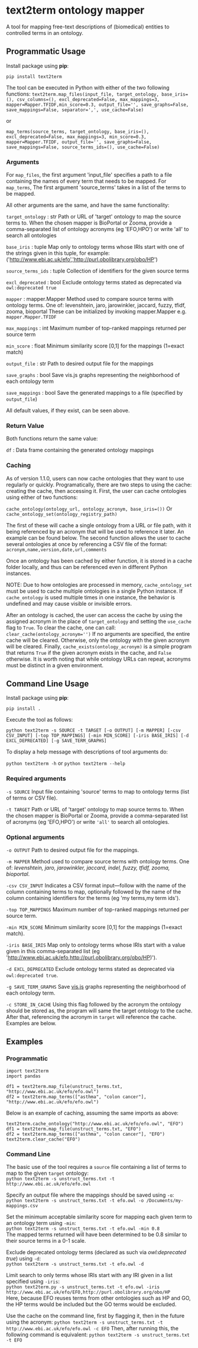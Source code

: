 # text2term ontology mapper

A tool for mapping free-text descriptions of (biomedical) entities to controlled terms in an ontology. 

## Programmatic Usage
Install package using **pip**:

`pip install text2term`

The tool can be executed in Python with either of the two following functions:
`text2term.map_files(input_file, target_ontology, base_iris=(), csv_columns=(), excl_deprecated=False, max_mappings=3, mapper=Mapper.TFIDF,min_score=0.3, output_file='', save_graphs=False, save_mappings=False, separator=',', use_cache=False)`

or

`map_terms(source_terms, target_ontology, base_iris=(), excl_deprecated=False, max_mappings=3, min_score=0.3, mapper=Mapper.TFIDF, output_file='', save_graphs=False, save_mappings=False, source_terms_ids=(), use_cache=False)`

### Arguments
For `map_files`, the first argument 'input_file' specifies a path to a file containing the names of every term that needs to be mapped. For `map_terms`, The first argument 'source_terms' takes in a list of the terms to be mapped.

All other arguments are the same, and have the same functionality:

`target_ontology` : str
    Path or URL of 'target' ontology to map the source terms to. When the chosen mapper is BioPortal or Zooma,
    provide a comma-separated list of ontology acronyms (eg 'EFO,HPO') or write 'all' to search all ontologies

`base_iris` : tuple
    Map only to ontology terms whose IRIs start with one of the strings given in this tuple, for example:
    ('http://www.ebi.ac.uk/efo','http://purl.obolibrary.org/obo/HP')

`source_terms_ids` : tuple
    Collection of identifiers for the given source terms

`excl_deprecated` : bool
    Exclude ontology terms stated as deprecated via `owl:deprecated true`

`mapper` : mapper.Mapper
    Method used to compare source terms with ontology terms. One of: levenshtein, jaro, jarowinkler, jaccard, fuzzy, tfidf, zooma, bioportal
    These can be initialized by invoking mapper.Mapper e.g. `mapper.Mapper.TFIDF`

`max_mappings` : int
    Maximum number of top-ranked mappings returned per source term

`min_score` : float
    Minimum similarity score [0,1] for the mappings (1=exact match)

`output_file` : str
    Path to desired output file for the mappings

`save_graphs` : bool
    Save vis.js graphs representing the neighborhood of each ontology term

`save_mappings` : bool
    Save the generated mappings to a file (specified by `output_file`) 

All default values, if they exist, can be seen above.

### Return Value
Both functions return the same value:

`df` : Data frame containing the generated ontology mappings

### Caching
As of version 1.1.0, users can now cache ontologies that they want to use regularly or quickly. Programatically, there are two steps to using the cache: creating the cache, then accessing it. First, the user can cache ontologies using either of two functions:

`cache_ontology(ontology_url, ontology_acronym, base_iris=())`
Or
`cache_ontology_set(ontology_registry_path)`

The first of these will cache a single ontology from a URL or file path, with it being referenced by an acronym that will be used to reference it later. An example can be found below.
The second function allows the user to cache several ontologies at once by referencing a CSV file of the format:
`acronym,name,version,date,url,comments`

Once an ontology has been cached by either function, it is stored in a cache folder locally, and thus can be referenced even in different Python instances.

NOTE: Due to how ontologies are processed in memory, `cache_ontology_set` must be used to cache multiple ontologies in a single Python instance. If `cache_ontology` is used multiple times in one instance, the behavior is undefined and may cause visible or invisible errors.

After an ontology is cached, the user can access the cache by using the assigned acronym in the place of `target_ontology` and setting the `use_cache` flag to `True`.
To clear the cache, one can call:
`clear_cache(ontology_acronym='')`
If no arguments are specified, the entire cache will be cleared. Otherwise, only the ontology with the given acronym will be cleared.
Finally, `cache_exists(ontology_acronym)` is a simple program that returns `True` if the given acronym exists in the cache, and `False` otherwise. It is worth noting that while ontology URLs can repeat, acronyms must be distinct in a given environment.

## Command Line Usage

Install package using **pip**:

`pip install .`

Execute the tool as follows:

`python text2term -s SOURCE -t TARGET [-o OUTPUT] [-m MAPPER] [-csv CSV_INPUT] [-top TOP_MAPPINGS] [-min MIN_SCORE] [-iris BASE_IRIS] [-d EXCL_DEPRECATED] [-g SAVE_TERM_GRAPHS]`

To display a help message with descriptions of tool arguments do:

`python text2term -h` or `python text2term --help`

### Required arguments
`-s SOURCE` Input file containing 'source' terms to map to ontology terms (list of terms or CSV file).

`-t TARGET` Path or URL of 'target' ontology to map source terms to. When the chosen mapper is BioPortal or Zooma, provide a comma-separated list of acronyms (eg 'EFO,HPO') or write `'all'` to search all ontologies.

### Optional arguments

`-o OUTPUT` Path to desired output file for the mappings.

`-m MAPPER` Method used to compare source terms with ontology terms. One of: *levenshtein, jaro, jarowinkler, jaccard, indel, fuzzy, tfidf, zooma, bioportal*.

`-csv CSV_INPUT` Indicates a CSV format input—follow with the name of the column containing terms to map, optionally followed by the name of the column containing identifiers for the terms (eg 'my terms,my term ids').

`-top TOP_MAPPINGS` Maximum number of top-ranked mappings returned per source term.

`-min MIN_SCORE` Minimum similarity score [0,1] for the mappings (1=exact match).

`-iris BASE_IRIS` Map only to ontology terms whose IRIs start with a value given in this comma-separated list (eg 'http://www.ebi.ac.uk/efo,http://purl.obolibrary.org/obo/HP)').

`-d EXCL_DEPRECATED` Exclude ontology terms stated as deprecated via `owl:deprecated true`.

`-g SAVE_TERM_GRAPHS` Save [vis.js](https://visjs.org) graphs representing the neighborhood of each ontology term.

`-c STORE_IN_CACHE` Using this flag followed by the acronym the ontology should be stored as, the program will same the target ontology to the cache. After that, referencing the acronym in `target` will reference the cache. Examples are below.

## Examples
### Programmatic
```
import text2term
import pandas

df1 = text2term.map_file(unstruct_terms.txt, "http://www.ebi.ac.uk/efo/efo.owl")
df2 = text2term.map_terms(["asthma", "colon cancer"], "http://www.ebi.ac.uk/efo/efo.owl")
```
Below is an example of caching, assuming the same imports as above:
```
text2term.cache_ontology("http://www.ebi.ac.uk/efo/efo.owl", "EFO")
df1 = text2term.map_file(unstruct_terms.txt, "EFO")
df2 = text2term.map_terms(["asthma", "colon cancer"], "EFO")
text2term.clear_cache("EFO")
```

### Command Line
The basic use of the tool requires a `source` file containing a list of terms to map to the given `target` ontology:  
`python text2term -s unstruct_terms.txt -t http://www.ebi.ac.uk/efo/efo.owl`

Specify an output file where the mappings should be saved using `-o`:  
`python text2term -s unstruct_terms.txt -t efo.owl -o /Documents/my-mappings.csv`

Set the minimum acceptable similarity score for mapping each given term to an ontology term using `-min`:  
`python text2term -s unstruct_terms.txt -t efo.owl -min 0.8`  
The mapped terms returned will have been determined to be 0.8 similar to their source terms in a 0-1 scale.  

Exclude deprecated ontology terms (declared as such via *owl:deprecated true*) using `-d`:  
`python text2term -s unstruct_terms.txt -t efo.owl -d`

Limit search to only terms whose IRIs start with any IRI given in a list specified using `-iris`:  
`python text2term.py -s unstruct_terms.txt -t efo.owl -iris http://www.ebi.ac.uk/efo/EFO,http://purl.obolibrary.org/obo/HP`  
Here, because EFO reuses terms from other ontologies such as HP and GO, the HP terms would be included but the GO terms would be excluded.

Use the cache on the command line, first by flagging it, then in the future using the acronym:
`python text2term -s unstruct_terms.txt -t http://www.ebi.ac.uk/efo/efo.owl -c EFO`
Then, after running this, the following command is equivalent:
`python text2term -s unstruct_terms.txt -t EFO`
